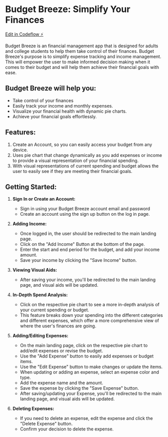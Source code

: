 # Budget Breeze: Simplify Your Finances

[Edit in Codeflow ⚡️](https://stackblitz.com/~/github.com/alexandrapierson/HTML-Budget-Breeze)

Budget Breeze is an financial management app that is designed for adults and college students to help them take control of their finances. Budget Breeze's purpose is to simplify expense tracking and income management. This will empower the user to make informed decision making when it comes to their budget and will help them achieve their financial goals with ease.

## Budget Breeze will help you:

* Take control of your finances
* Easily track your income and monthly expenses.
* Visualize your financial health with dynamic pie charts.
* Achieve your financial goals effortlessly.

## Features:

1. Create an Account, so you can easily access your budget from any device. 
2. Uses pie chart that change dynamically as you add expenses or income to provide a visual representation of your financial spending.
3. With visual representations of current spending and budget allows the user to easily see if they are meeting their financial goals. 

## Getting Started:

1. **Sign In or Create an Account:**

   - Sign in using your Budget Breeze account email and password 
   - Create an account using the sign up button on the log in page. 


2. **Adding Income:**
   - Once logged in, the user should be redirected to the main landing page. 
   - Click on the "Add Income" Button at the bottom of the page.
   - Enter the start and end period for the budget, and add your income amount.
   - Save your income by clicking the "Save Income" button.

3. **Viewing Visual Aids:**
   - After saving your income, you'll be redirected to the main landing page, and visual aids will be updated.

4. **In-Depth Spend Analysis:**
   - Click on the respective pie chart to see a more in-depth analysis of your current spending or budget.
   - This feature breaks down your spending into the different categories and different expenses, which offer a more comprehensive view of where the user's finances are going.
   
5. **Adding/Editing Expenses:**
   - On the main landing page, click on the respective pie chart to add/edit expenses or revise the budget.
   - Use the "Add Expense" button to easily add expenses or budget items.
   - Use the "Edit Expense" button to make changes or update the items.
   - When updating or adding an expense, select an expense color and type.
   - Add the expense name and the amount.
   - Save the expense by clicking the "Save Expense" button.
   - After saving/updating your Expense, you'll be redirected to the main landing page, and visual aids will be updated.


6. **Deleting Expenses:**
   - If you need to delete an expense, edit the expense and click the "Delete Expense" button.
   - Confirm your decision to delete the expense.
